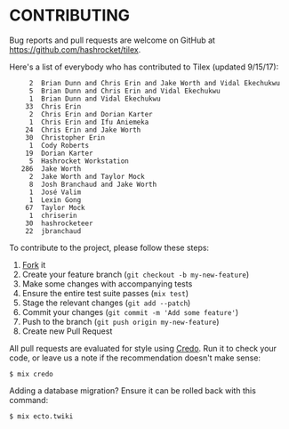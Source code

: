 # CONTRIBUTING

Bug reports and pull requests are welcome on GitHub at
https://github.com/hashrocket/tilex.

Here's a list of everybody who has contributed to Tilex (updated 9/15/17):

```
     2	Brian Dunn and Chris Erin and Jake Worth and Vidal Ekechukwu
     5	Brian Dunn and Chris Erin and Vidal Ekechukwu
     1	Brian Dunn and Vidal Ekechukwu
    33	Chris Erin
     2	Chris Erin and Dorian Karter
     1	Chris Erin and Ifu Aniemeka
    24	Chris Erin and Jake Worth
    30	Christopher Erin
     1	Cody Roberts
    19	Dorian Karter
     5	Hashrocket Workstation
   286	Jake Worth
     2	Jake Worth and Taylor Mock
     8	Josh Branchaud and Jake Worth
     1	José Valim
     1	Lexin Gong
    67	Taylor Mock
     1	chriserin
    30	hashrocketeer
    22	jbranchaud
```

To contribute to the project, please follow these steps:

1. [Fork](https://help.github.com/articles/fork-a-repo/) it
2. Create your feature branch (`git checkout -b my-new-feature`)
3. Make some changes with accompanying tests
4. Ensure the entire test suite passes (`mix test`)
5. Stage the relevant changes (`git add --patch`)
6. Commit your changes (`git commit -m 'Add some feature'`)
7. Push to the branch (`git push origin my-new-feature`)
8. Create new Pull Request

All pull requests are evaluated for style using
[Credo](https://github.com/rrrene/credo). Run it to check your code, or leave
us a note if the recommendation doesn't make sense:

```
$ mix credo
```

Adding a database migration? Ensure it can be rolled back with this command:

```
$ mix ecto.twiki
```
